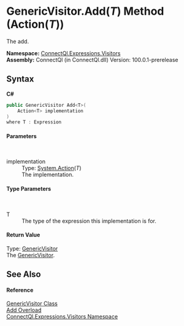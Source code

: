 # GenericVisitor.Add(*T*) Method (Action(*T*))
 

The add.

**Namespace:**&nbsp;<a href="N_ConnectQl_Expressions_Visitors">ConnectQl.Expressions.Visitors</a><br />**Assembly:**&nbsp;ConnectQl (in ConnectQl.dll) Version: 100.0.1-prerelease

## Syntax

**C#**<br />
``` C#
public GenericVisitor Add<T>(
	Action<T> implementation
)
where T : Expression

```


#### Parameters
&nbsp;<dl><dt>implementation</dt><dd>Type: <a href="http://msdn2.microsoft.com/en-us/library/018hxwa8" target="_blank">System.Action</a>(*T*)<br />The implementation.</dd></dl>

#### Type Parameters
&nbsp;<dl><dt>T</dt><dd>The type of the expression this implementation is for.</dd></dl>

#### Return Value
Type: <a href="T_ConnectQl_Expressions_Visitors_GenericVisitor">GenericVisitor</a><br />The <a href="T_ConnectQl_Expressions_Visitors_GenericVisitor">GenericVisitor</a>.

## See Also


#### Reference
<a href="T_ConnectQl_Expressions_Visitors_GenericVisitor">GenericVisitor Class</a><br /><a href="Overload_ConnectQl_Expressions_Visitors_GenericVisitor_Add">Add Overload</a><br /><a href="N_ConnectQl_Expressions_Visitors">ConnectQl.Expressions.Visitors Namespace</a><br />